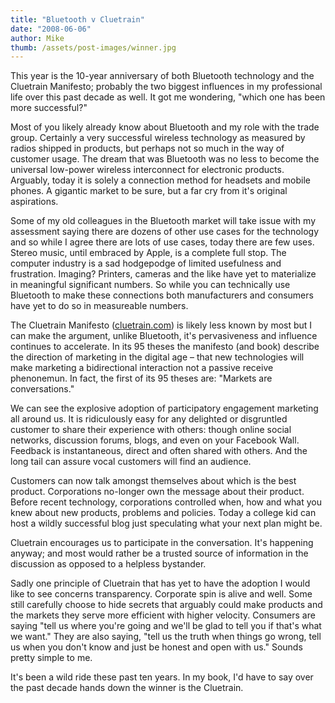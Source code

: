 ```yaml
---
title: "Bluetooth v Cluetrain"
date: "2008-06-06"
author: Mike
thumb: /assets/post-images/winner.jpg
---
```


This year is the 10-year anniversary of both Bluetooth technology and the Cluetrain Manifesto; probably the two biggest influences in my professional life over this past decade as well. It got me wondering, "which one has been more successful?"

Most of you likely already know about Bluetooth and my role with the trade group. Certainly a very successful wireless technology as measured by radios shipped in products, but perhaps not so much in the way of customer usage. The dream that was Bluetooth was no less to become the universal low-power wireless interconnect for electronic products. Arguably, today it is solely a connection method for headsets and mobile phones. A gigantic market to be sure, but a far cry from it's original aspirations.

Some of my old colleagues in the Bluetooth market will take issue with my assessment saying there are dozens of other use cases for the technology and so while I agree there are lots of use cases, today there are few uses. Stereo music, until embraced by Apple, is a complete full stop. The computer industry is a sad hodgepodge of limited usefulness and frustration. Imaging? Printers, cameras and the like have yet to materialize in meaningful significant numbers. So while you can technically use Bluetooth to make these connections both manufacturers and consumers have yet to do so in measureable numbers.

The Cluetrain Manifesto ([cluetrain.com](http://cluetrain.com)) is likely less known by most but I can make the argument, unlike Bluetooth, it's pervasiveness and influence continues to accelerate. In its 95 theses the manifesto (and book) describe the direction of marketing in the digital age – that new technologies will make marketing a bidirectional interaction not a passive receive phenonemun. In fact, the first of its 95 theses are: "Markets are conversations."

We can see the explosive adoption of participatory engagement marketing all around us. It is ridiculously easy for any delighted or disgruntled customer to share their experience with others: though online social networks, discussion forums, blogs, and even on your Facebook Wall. Feedback is instantaneous, direct and often shared with others. And the long tail can assure vocal customers will find an audience.

Customers can now talk amongst themselves about which is the best product. Corporations no-longer own the message about their product. Before recent technology, corporations controlled when, how and what you knew about new products, problems and policies. Today a college kid can host a wildly successful blog just speculating what your next plan might be.

Cluetrain encourages us to participate in the conversation. It's happening anyway; and most would rather be a trusted source of information in the discussion as opposed to a helpless bystander.

Sadly one principle of Cluetrain that has yet to have the adoption I would like to see concerns transparency. Corporate spin is alive and well. Some still carefully choose to hide secrets that arguably could make products and the markets they serve more efficient with higher velocity. Consumers are saying "tell us where you're going and we'll be glad to tell you if that's what we want." They are also saying, "tell us the truth when things go wrong, tell us when you don't know and just be honest and open with us." Sounds pretty simple to me.

It's been a wild ride these past ten years. In my book, I'd have to say over the past decade hands down the winner is the Cluetrain.

